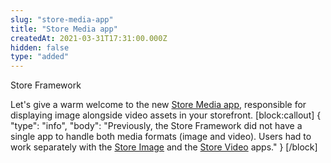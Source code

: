 ```yaml
---
slug: "store-media-app"
title: "Store Media app"
createdAt: 2021-03-31T17:31:00.000Z
hidden: false
type: "added"
---
```


<div class="badge" id="store-framework">Store Framework</div>

Let's give a warm welcome to the new [Store Media app](https://developers.vtex.com/vtex-developer-docs/docs/vtex-store-media), responsible for displaying image alongside video assets in your storefront. 
[block:callout]
{
  "type": "info",
  "body": "Previously, the Store Framework did not have a single app to handle both media formats (image and video). Users had to work separately with the [Store Image](https://developers.vtex.com/vtex-developer-docs/docs/vtex-store-image) and the [Store Video](https://developers.vtex.com/vtex-developer-docs/docs/vtex-store-video) apps."
}
[/block]